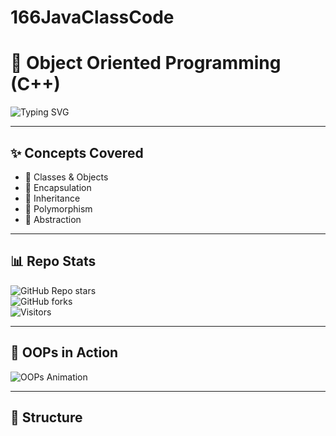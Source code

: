 # 166JavaClassCode

# 🎯 Object Oriented Programming (C++)

![Typing SVG](https://readme-typing-svg.herokuapp.com?size=25&duration=4000&color=FF5733&center=true&vCenter=true&width=500&lines=Welcome+to+OOPs+Concepts+Repo!;Encapsulation+Inheritance+Polymorphism;Abstraction+and+More...)

---

## ✨ Concepts Covered
- 🔹 Classes & Objects  
- 🔹 Encapsulation  
- 🔹 Inheritance  
- 🔹 Polymorphism  
- 🔹 Abstraction  

---

## 📊 Repo Stats
![GitHub Repo stars](https://img.shields.io/github/stars/USERNAME/REPO?style=for-the-badge&logo=github)  
![GitHub forks](https://img.shields.io/github/forks/USERNAME/REPO?style=for-the-badge&logo=github)  
![Visitors](https://visitor-badge.laobi.icu/badge?page_id=USERNAME.REPO)

---

## 🎥 OOPs in Action  
![OOPs Animation](https://media.giphy.com/media/Ll22OhMLAlVDb8UQWe/giphy.gif)

---

## 📂 Structure
